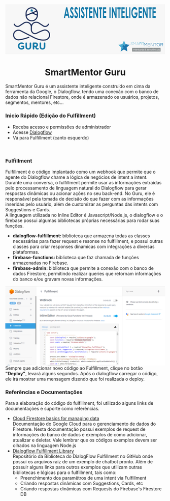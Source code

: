 <img align="center" src="https://github.com/alexlyra/SmartMentor-Guru/blob/master/image/logo.jpg">
<h1 align="center">SmartMentor Guru</h1>
<p>
    SmartMentor Guru é um assistente inteligente construido em cima da ferramenta da Google, o Dialogflow, tendo uma conexão com o banco de dados não relacional Firestore, onde é armazenado os usuários, projetos, segmentos, mentores, etc...
</p>
<h3>Inicio Rápido (Edição do Fulfillment)</h3>
<ul>
    <li>Receba acesso e permissões de administrador</li>
    <li>Acesse <a href="https://dialogflow.cloud.google.com/" target="_blank">Dialogflow</a></li>
    <li>Vá para Fulfillment (canto esquerdo)</li>
</ul>
<br />
<h3>Fulfillment</h3>
<p>
    Fulfillment é o código implantado como um webhook que permite que o agente do Dialogflow chame a lógica de negócios de intent a intent. Durante uma conversa, o fulfillment permite usar as informações extraídas pelo processamento de linguagem natural do Dialogflow para gerar respostas dinâmicas ou acionar ações no seu back-end.
    No Guru, ele é responsável pela tomada de decisão do que fazer com as informações inseridas pelo usuário, além de customizar as perguntas das intents com Suggestions e Cards.<br />
    A linguagem utilizada no Inline Editor é Javascript/Node.js, o dialogflow e o firebase possui algumas bibliotecas próprias necessárias para rodar suas funções.
    <ul>
        <li>
            <b>dialogflow-fulfillment: </b>biblioteca que armazena todas as classes necessárias para fazer request e resonse no fulfillment, e possui outras classes para criar responses dinamicas com integrações a diversas plataformas.
        </li>
        <li>
            <b>firebase-functions: </b>biblioteca que faz chamada de funções armazenadas no Firebase.
        </li>
        <li>
            <b>firebase-admin: </b>biblioteca que permite a conexão com o banco de dados Firestore, permitindo realizar queries que retornam informações do banco e/ou gravam novas informações.
        </li>
    </ul>
    <img align="center" src="https://github.com/alexlyra/SmartMentor-Guru/blob/master/image/fulfillment.jpg">
    Sempre que adicionar novo código ao Fulfillment, clique no botão <b>"Deploy"</b>, levará alguns segundos. Após o dialogflow carregar o código, ele irá mostrar uma mensagem dizendo que foi realizada o deploy.
</p>
<h3>Referências e Documentações</h3>
<p>
    Para a elaboração do código do fulfillment, foi utilizado alguns links de documentações e suporte como referências.
    <ul>
        <li>
            <a href="https://cloud.google.com/firestore/docs/how-to">Cloud Firestore basics for managing data</a><br />
            Documentação do Google Cloud para o gerenciamento de dados do Firestore. Nesta documentação possui exemplos de request de informações do banco de dados e exemplos de como adicionar, atualizar e deletar. Vale lembrar que os códigos exemplos devem ser olhados na linguagem Node.js 
        </li>
        <li>
            <a href="https://github.com/dialogflow/dialogflow-fulfillment-nodejs">Dialogflow Fulfillment Library</a><br />
            Repositório da Biblioteca do DialogFlow Fulfillment no GitHub onde possui os arquivos raiz de um exemplo de chatbot pronto. Além de possuir alguns links para outros exemplos que utilizam outras bibliotecas e lógicas para o fulfillment, tais como:
            <ul>
                <li>Preenchimento dos paramêtros de uma intent via Fulfillment</li>
                <li>Criando respostas dinâmicas com Suggestions, Cards, etc</li>
                <li>Criando respostas dinâmicas com Requests do Firebase's Firestore DB</li>
            </ul>
        </li>
    </ul>
</p>